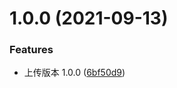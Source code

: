 # 1.0.0 (2021-09-13)

### Features

- 上传版本 1.0.0 ([6bf50d9](https://github.com/twp0217/react-mac-dock/commit/6bf50d9edf1f9c8a56ecbe9cdc7bb46b37144cf6))
